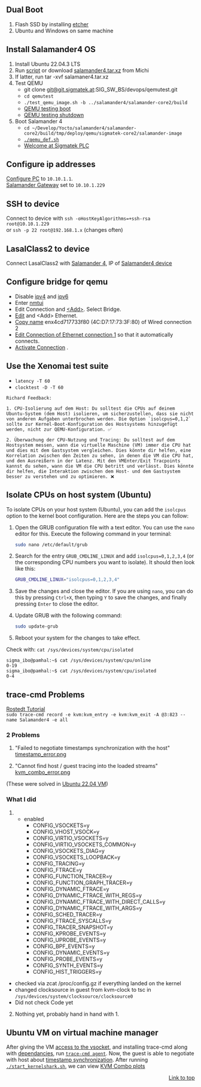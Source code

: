 ##  Dual Boot
1) Flash SSD by installing [etcher](https://etcher.balena.io/) 
2) Ubuntu and Windows on same machine

## Install Salamander4 OS
1) Install Ubuntu 22.04.3 LTS
2) Run [script](resources/scripts/build-salamander4-ordinary.sh) or download [salamander4.tar.xz](resources/scripts/salamaner4.tar.xz) from Michi  
3) If latter, run tar -xvf salamaner4.tar.xz
4) Test QEMU 
    - git clone git@git.sigmatek.at:SIG_SW_BS/devops/qemutest.git
    - `cd qemutest`
    - `./test_qemu_image.sh -b ../salamander4/salamander-core2/build`
    - [QEMU testing boot](resources/images/yocto/qemutest_testing-boot.png)
    - [QEMU testing shutdown](resources/images/yocto/qemutest_testing-shutdown.png)
5) Boot Salamander 4
    - `cd ~/Develop/Yocto/salamander4/salamander-core2/build/tmp/deploy/qemu/sigmatek-core2/salamander-image`
    - [`./qemu_def.sh`](resources/scripts/working_qemu_def.sh)
    - [Welcome at Sigmatek PLC](resources/images/yocto/sigmatek_login.png)

## Configure ip addresses 
[Configure PC](resources/images/configure_ip/ip_static_connection_ubuntu.png) to `10.10.1.1`.   
[Salamander Gateway](resources/images/ip_list_ubuntu.png) set to `10.10.1.229`

## SSH to device
Connect to device with `ssh -oHostKeyAlgorithms=+ssh-rsa root@10.10.1.229`  
or `ssh -p 22 root@192.168.1.x` (changes often)

## LasalClass2 to device
Connect LasalClass2 with [Salamander 4](resources/images/lasal/class2/lasalclass2_ip.png), IP of [Salamander4 device](resources/images/lasal/class2/lasalclass2_salamander4_ip.png)

## Configure bridge for qemu
- Disable [ipv4](resources/images/configure_bridge/ethernet_disable_ip4.png) and [ipv6](resources/images/configure_bridge/ethernet_disable_ip6.png)
- Enter [nmtui](resources/images/configure_bridge/nmtui.png)
- Edit Connection and [\<Add\>](resources/images/add_connection.png). Select Bridge.
- [Edit](resources/images/configure_bridge/edit_connection.png) and \<Add\> Ethernet.
- [Copy name](resources/images/configure_bridge/copy_name.png) enx4cd717733f80 (4C:D7:17:73:3F:80) of Wired connection 2
- [Edit Connection of Ethernet connection 1](resources/images/configure_bridge/ethernet1.png) so that it automatically connects.
- [Activate Connection](resources/images/configure_bridge/activate_connection.png) .


## Use the Xenomai test suite
- `latency -T 60`  
- `clocktest -D -T 60` 

```
Richard Feedback:

1. CPU-Isolierung auf dem Host: Du solltest die CPUs auf deinem Ubuntu-System (dem Host) isolieren, um sicherzustellen, dass sie nicht von anderen Aufgaben unterbrochen werden. Die Option `isolcpus=0,1,2` sollte zur Kernel-Boot-Konfiguration des Hostsystems hinzugefügt werden, nicht zur QEMU-Konfiguration. ✅ 

2. Überwachung der CPU-Nutzung und Tracing: Du solltest auf dem Hostsystem messen, wann die virtuelle Maschine (VM) immer die CPU hat und dies mit dem Gastsystem vergleichen. Dies könnte dir helfen, eine Korrelation zwischen den Zeiten zu sehen, in denen die VM die CPU hat, und den Ausreißern in der Latenz. Mit den VMEnter/Exit Tracpoints kannst du sehen, wann die VM die CPU betritt und verlässt. Dies könnte dir helfen, die Interaktion zwischen dem Host- und dem Gastsystem besser zu verstehen und zu optimieren. ❌
```

## Isolate CPUs on host system (Ubuntu)

To isolate CPUs on your host system (Ubuntu), you can add the `isolcpus` option to the kernel boot configuration. Here are the steps you can follow:

1. Open the GRUB configuration file with a text editor. You can use the `nano` editor for this. Execute the following command in your terminal:
    ```bash
    sudo nano /etc/default/grub
    ```
2. Search for the entry `GRUB_CMDLINE_LINUX` and add `isolcpus=0,1,2,3,4` (or the corresponding CPU numbers you want to isolate). It should then look like this:
    ```bash
    GRUB_CMDLINE_LINUX="isolcpus=0,1,2,3,4"
    ```
3. Save the changes and close the editor. If you are using `nano`, you can do this by pressing `Ctrl+X`, then typing `Y` to save the changes, and finally pressing `Enter` to close the editor.

4. Update GRUB with the following command:
    ```bash
    sudo update-grub
    ```
5. Reboot your system for the changes to take effect.


Check with: `cat /sys/devices/system/cpu/isolated`

```
sigma_ibo@pamhal:~$ cat /sys/devices/system/cpu/online
0-19
sigma_ibo@pamhal:~$ cat /sys/devices/system/cpu/isolated
0-4
```

## trace-cmd Problems 
[Rostedt Tutorial](https://rostedt.org/host-guest-tutorial/)  
`sudo trace-cmd record -e kvm:kvm_entry -e kvm:kvm_exit -A @3:823 --name Salamander4 -e all`

### 2 Problems  
1. "Failed to negotiate timestamps synchronization with the host"
[timestamp_error.png](resources/images/trace-cmd/timestamp_error.png)

2. "Cannot find host / guest tracing into the loaded streams" [kvm_combo_error.png](resources/images/trace-cmd/kvm_combo_error.png)

(These were solved in [Ubuntu 22.04 VM](#ubuntu-vm-on-virtual-machine-manager))

### What I did
1.  - enabled
        - CONFIG_VSOCKETS=y
        - CONFIG_VHOST_VSOCK=y
        - CONFIG_VIRTIO_VSOCKETS=y
        - CONFIG_VIRTIO_VSOCKETS_COMMON=y
        - CONFIG_VSOCKETS_DIAG=y
        - CONFIG_VSOCKETS_LOOPBACK=y
        - CONFIG_TRACING=y  
        - CONFIG_FTRACE=y  
        - CONFIG_FUNCTION_TRACER=y  
        - CONFIG_FUNCTION_GRAPH_TRACER=y  
        - CONFIG_DYNAMIC_FTRACE=y  
        - CONFIG_DYNAMIC_FTRACE_WITH_REGS=y  
        - CONFIG_DYNAMIC_FTRACE_WITH_DIRECT_CALLS=y  
        - CONFIG_DYNAMIC_FTRACE_WITH_ARGS=y  
        - CONFIG_SCHED_TRACER=y  
        - CONFIG_FTRACE_SYSCALLS=y  
        - CONFIG_TRACER_SNAPSHOT=y  
        - CONFIG_KPROBE_EVENTS=y  
        - CONFIG_UPROBE_EVENTS=y  
        - CONFIG_BPF_EVENTS=y  
        - CONFIG_DYNAMIC_EVENTS=y  
        - CONFIG_PROBE_EVENTS=y  
        - CONFIG_SYNTH_EVENTS=y  
        - CONFIG_HIST_TRIGGERS=y  
- checked via zcat /proc/config.gz if everything landed on the kernel
- changed clocksource in guest from kvm-clock to tsc in `/sys/devices/system/clocksource/clocksource0`  
- Did not check Code yet 
2. Nothing yet, probably hand in hand with 1.



## Ubuntu VM on virtual machine manager
After giving the VM [access to the vsocket](resources/images/protocol/virtm_cid.png), and installing trace-cmd along with [dependancies](trace-cmd/LTS/trace-cmd-v3.2/README.md), run [`trace-cmd agent`](resources/images/protocol/trace-cmd_agent.png). Now, the guest is able to negotiate with host about [timestamp synchronization](resources/images/protocol/negotiated_with_guest.png). After running [`./start_kernelshark.sh`](trace-cmd/analysis/start_kernelshark.sh), we can view [KVM Combo plots](resources/images/protocol/kvm_combo_plots.png)


<div style="text-align: right">

[Link to top](#)

</div>

<br>
<br>
<br>
<br>
<br>
<br>
<br>
<br>
<br>
<br>
<br>
<br>
<br>
<br>
<br>
<br>
<br>
<br>
<br>
<br>
<br>
<br>
<br>
<br>
<br>
<br>
<br>
<br>
<br>
<br>
<br>
<br>
<br>
<br>
<br>
<br>
<br>
<br>
<br>
<br>
<br>